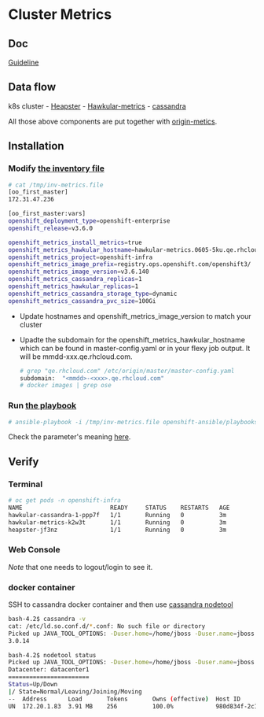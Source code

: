 # Cluster Metrics


## Doc

[Guideline](https://docs.openshift.org/latest/install_config/cluster_metrics.html)

## Data flow

k8s cluster - [Heapster](https://github.com/kubernetes/heapster) - [Hawkular-metrics](https://github.com/hawkular/hawkular-metrics) - [cassandra](http://cassandra.apache.org/)

All those above components are put together with [origin-metics](https://github.com/openshift/origin-metrics).

## Installation

### Modify [the inventory file](http://pastebin.test.redhat.com/503020)

```sh
# cat /tmp/inv-metrics.file
[oo_first_master]
172.31.47.236

[oo_first_master:vars]
openshift_deployment_type=openshift-enterprise
openshift_release=v3.6.0

openshift_metrics_install_metrics=true
openshift_metrics_hawkular_hostname=hawkular-metrics.0605-5ku.qe.rhcloud.com
openshift_metrics_project=openshift-infra
openshift_metrics_image_prefix=registry.ops.openshift.com/openshift3/
openshift_metrics_image_version=v3.6.140
openshift_metrics_cassandra_replicas=1
openshift_metrics_hawkular_replicas=1
openshift_metrics_cassandra_storage_type=dynamic
openshift_metrics_cassandra_pvc_size=100Gi
```

* Update hostnames and openshift_metrics_image_version to match your cluster
* Upadte the subdomain for the openshift_metrics_hawkular_hostname which can be found in master-config.yaml or in your flexy job output.
  It will be mmdd-xxx.qe.rhcloud.com.
  
  ```sh
  # grep "qe.rhcloud.com" /etc/origin/master/master-config.yaml 
  subdomain:  "<mmdd>-<xxx>.qe.rhcloud.com"
  # docker images | grep ose
  ```

### Run [the playbook](https://github.com/openshift/openshift-ansible/blob/master/playbooks/byo/openshift-cluster/openshift-logging.yml)

```sh
# ansible-playbook -i /tmp/inv-metrics.file openshift-ansible/playbooks/byo/openshift-cluster/openshift-metrics.yml 
```

Check the parameter's meaning [here](https://docs.openshift.org/latest/install_config/cluster_metrics.html).

## Verify

### Terminal

```sh
# oc get pods -n openshift-infra
NAME                         READY     STATUS    RESTARTS   AGE
hawkular-cassandra-1-ppp7f   1/1       Running   0          3m
hawkular-metrics-k2w3t       1/1       Running   0          3m
heapster-jf3nz               1/1       Running   0          3m
```

### Web Console
_Note_ that one needs to logout/login to see it.


### docker container
SSH to cassandra docker container and then use [cassandra nodetool](http://docs.datastax.com/en/cassandra/3.0/cassandra/tools/toolsNodetool.html)
```sh
bash-4.2$ cassandra -v
cat: /etc/ld.so.conf.d/*.conf: No such file or directory
Picked up JAVA_TOOL_OPTIONS: -Duser.home=/home/jboss -Duser.name=jboss
3.0.14

bash-4.2$ nodetool status                                                                                                      
Picked up JAVA_TOOL_OPTIONS: -Duser.home=/home/jboss -Duser.name=jboss
Datacenter: datacenter1
=======================
Status=Up/Down
|/ State=Normal/Leaving/Joining/Moving
--  Address      Load       Tokens       Owns (effective)  Host ID                               Rack
UN  172.20.1.83  3.91 MB    256          100.0%            980d834f-2c19-43aa-98de-663ad91163fd  rack1
```
